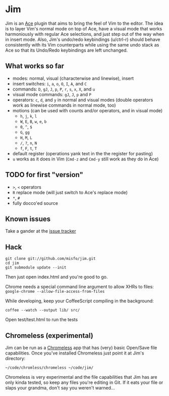 Jim
===

Jim is an [Ace](https://github.com/ajaxorg/ace) plugin that aims to bring the
feel of Vim to the editor.  The idea is to layer Vim's normal mode on top of Ace,
have a visual mode that works harmoniously with regular Ace selections, and just
step out of the way when in insert mode.  Also, Jim's undo/redo keybindings
(u/ctrl-r) should behave consistently with its Vim counterparts while using the
same undo stack as Ace so that its Undo/Redo keybindings are left unchanged.

What works so far
-----------------
* modes: normal, visual (characterwise and linewise), insert
* insert switches: `i`, `a`, `o`, `O`, `I`, `A`, and `C`
* commands: `D`, `gJ`, `J`, `p`, `P`, `r`, `s`, `x`, `X`, and `u`
* visual mode commands: `gJ`, `J`, `p` and `P`
* operators: `c`, `d`, and `y` in normal and visual modes (double operators work
  as linewise commands in normal mode, too)
* motions (can be used with counts and/or operators, and in visual mode)
  * `h`, `j`, `k`, `l`
  * `W`, `E`, `B`, `w`, `e`, `b`
  * `0`, `^`, `$`
  * `G`, `gg`
  * `H`, `M`, `L`
  * `/`, `?`, `n`, `N`
  * `f`, `F`, `t`, `T`
* default register (operations yank text in the the register for pasting)
* `u` works as it does in Vim (`Cmd-z` and `Cmd-y` still work as they do in Ace)

TODO for first "version"
------------------------
* `>`, `<` operators
* `R` replace mode (will just switch to Ace's replace mode)
* `*`, `#`
* fully docco'ed source

Known issues
------------
Take a gander at the [issue tracker](https://github.com/misfo/jim/issues)

Hack
----
```
git clone git://github.com/misfo/jim.git
cd jim
git submodule update --init
```

Then just open index.html and you're good to go.

Chrome needs a special command line argument to allow XHRs to files:
`google-chrome --allow-file-access-from-files`

While developing, keep your CoffeeScript compiling in the background:
```
coffee --watch --output lib/ src/
```

Open test/test.html to run the tests

Chromeless (experimental)
-------------------------
Jim can be run as a [Chromeless](https://github.com/mozilla/chromeless)
app that has (very) basic Open/Save file capabilities.  Once you've
installed Chromeless just point it at Jim's directory:
```
~/code/chromless/chromeless ~/code/jim/
```

Chromeless is very experimental and the file capabilities
that Jim has are only kinda tested, so keep any files you're editing in
Git.  If it eats your file or slaps your grandma, don't say you weren't
warned...
